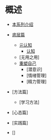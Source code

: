 # 概述


* [本系列介绍](information.md)


* [底层篇](README.md)
    * [元认知](metacognition/README.md)
        * [认知](metacognition/cognition.md)
    * [无用之用]
    * [重塑自己](self-growth/README.md)
       * [潜意识]
       * [情绪管理]
       * [精力管理]


* [方法篇]
    * [学习方法]
* [心态篇]

* [实践篇]
* []


